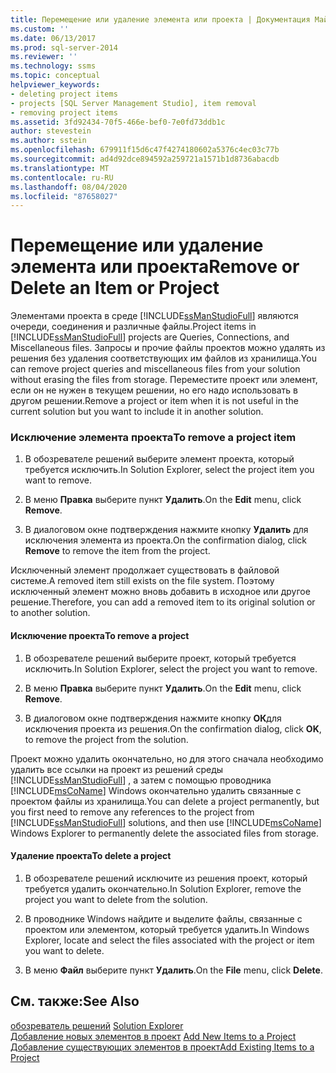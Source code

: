 ```yaml
---
title: Перемещение или удаление элемента или проекта | Документация Майкрософт
ms.custom: ''
ms.date: 06/13/2017
ms.prod: sql-server-2014
ms.reviewer: ''
ms.technology: ssms
ms.topic: conceptual
helpviewer_keywords:
- deleting project items
- projects [SQL Server Management Studio], item removal
- removing project items
ms.assetid: 3fd92434-70f5-466e-bef0-7e0fd73ddb1c
author: stevestein
ms.author: sstein
ms.openlocfilehash: 679911f15d6c47f4274180602a5376c4ec03c77b
ms.sourcegitcommit: ad4d92dce894592a259721a1571b1d8736abacdb
ms.translationtype: MT
ms.contentlocale: ru-RU
ms.lasthandoff: 08/04/2020
ms.locfileid: "87658027"
---
```

# <a name="remove-or-delete-an-item-or-project"></a><span data-ttu-id="db720-102">Перемещение или удаление элемента или проекта</span><span class="sxs-lookup"><span data-stu-id="db720-102">Remove or Delete an Item or Project</span></span>
  <span data-ttu-id="db720-103">Элементами проекта в среде [!INCLUDE[ssManStudioFull](../../includes/ssmanstudiofull-md.md)] являются очереди, соединения и различные файлы.</span><span class="sxs-lookup"><span data-stu-id="db720-103">Project items in [!INCLUDE[ssManStudioFull](../../includes/ssmanstudiofull-md.md)] projects are Queries, Connections, and Miscellaneous files.</span></span> <span data-ttu-id="db720-104">Запросы и прочие файлы проектов можно удалять из решения без удаления соответствующих им файлов из хранилища.</span><span class="sxs-lookup"><span data-stu-id="db720-104">You can remove project queries and miscellaneous files from your solution without erasing the files from storage.</span></span> <span data-ttu-id="db720-105">Переместите проект или элемент, если он не нужен в текущем решении, но его надо использовать в другом решении.</span><span class="sxs-lookup"><span data-stu-id="db720-105">Remove a project or item when it is not useful in the current solution but you want to include it in another solution.</span></span>  
  
### <a name="to-remove-a-project-item"></a><span data-ttu-id="db720-106">Исключение элемента проекта</span><span class="sxs-lookup"><span data-stu-id="db720-106">To remove a project item</span></span>  
  
1.  <span data-ttu-id="db720-107">В обозревателе решений выберите элемент проекта, который требуется исключить.</span><span class="sxs-lookup"><span data-stu-id="db720-107">In Solution Explorer, select the project item you want to remove.</span></span>  
  
2.  <span data-ttu-id="db720-108">В меню **Правка** выберите пункт **Удалить**.</span><span class="sxs-lookup"><span data-stu-id="db720-108">On the **Edit** menu, click **Remove**.</span></span>  
  
3.  <span data-ttu-id="db720-109">В диалоговом окне подтверждения нажмите кнопку **Удалить** для исключения элемента из проекта.</span><span class="sxs-lookup"><span data-stu-id="db720-109">On the confirmation dialog, click **Remove** to remove the item from the project.</span></span>  
  
 <span data-ttu-id="db720-110">Исключенный элемент продолжает существовать в файловой системе.</span><span class="sxs-lookup"><span data-stu-id="db720-110">A removed item still exists on the file system.</span></span> <span data-ttu-id="db720-111">Поэтому исключенный элемент можно вновь добавить в исходное или другое решение.</span><span class="sxs-lookup"><span data-stu-id="db720-111">Therefore, you can add a removed item to its original solution or to another solution.</span></span>  
  
#### <a name="to-remove-a-project"></a><span data-ttu-id="db720-112">Исключение проекта</span><span class="sxs-lookup"><span data-stu-id="db720-112">To remove a project</span></span>  
  
1.  <span data-ttu-id="db720-113">В обозревателе решений выберите проект, который требуется исключить.</span><span class="sxs-lookup"><span data-stu-id="db720-113">In Solution Explorer, select the project you want to remove.</span></span>  
  
2.  <span data-ttu-id="db720-114">В меню **Правка** выберите пункт **Удалить**.</span><span class="sxs-lookup"><span data-stu-id="db720-114">On the **Edit** menu, click **Remove**.</span></span>  
  
3.  <span data-ttu-id="db720-115">В диалоговом окне подтверждения нажмите кнопку **ОК**для исключения проекта из решения.</span><span class="sxs-lookup"><span data-stu-id="db720-115">On the confirmation dialog, click **OK**, to remove the project from the solution.</span></span>  
  
 <span data-ttu-id="db720-116">Проект можно удалить окончательно, но для этого сначала необходимо удалить все ссылки на проект из решений среды [!INCLUDE[ssManStudioFull](../../includes/ssmanstudiofull-md.md)] , а затем с помощью проводника [!INCLUDE[msCoName](../../includes/msconame-md.md)] Windows окончательно удалить связанные с проектом файлы из хранилища.</span><span class="sxs-lookup"><span data-stu-id="db720-116">You can delete a project permanently, but you first need to remove any references to the project from [!INCLUDE[ssManStudioFull](../../includes/ssmanstudiofull-md.md)] solutions, and then use [!INCLUDE[msCoName](../../includes/msconame-md.md)] Windows Explorer to permanently delete the associated files from storage.</span></span>  
  
#### <a name="to-delete-a-project"></a><span data-ttu-id="db720-117">Удаление проекта</span><span class="sxs-lookup"><span data-stu-id="db720-117">To delete a project</span></span>  
  
1.  <span data-ttu-id="db720-118">В обозревателе решений исключите из решения проект, который требуется удалить окончательно.</span><span class="sxs-lookup"><span data-stu-id="db720-118">In Solution Explorer, remove the project you want to delete from the solution.</span></span>  
  
2.  <span data-ttu-id="db720-119">В проводнике Windows найдите и выделите файлы, связанные с проектом или элементом, который требуется удалить.</span><span class="sxs-lookup"><span data-stu-id="db720-119">In Windows Explorer, locate and select the files associated with the project or item you want to delete.</span></span>  
  
3.  <span data-ttu-id="db720-120">В меню **Файл** выберите пункт **Удалить**.</span><span class="sxs-lookup"><span data-stu-id="db720-120">On the **File** menu, click **Delete**.</span></span>  
  
## <a name="see-also"></a><span data-ttu-id="db720-121">См. также:</span><span class="sxs-lookup"><span data-stu-id="db720-121">See Also</span></span>  
 <span data-ttu-id="db720-122">[обозреватель решений](solution-explorer.md) </span><span class="sxs-lookup"><span data-stu-id="db720-122">[Solution Explorer](solution-explorer.md) </span></span>  
 <span data-ttu-id="db720-123">[Добавление новых элементов в проект](add-new-items-to-a-project.md) </span><span class="sxs-lookup"><span data-stu-id="db720-123">[Add New Items to a Project](add-new-items-to-a-project.md) </span></span>  
 [<span data-ttu-id="db720-124">Добавление существующих элементов в проект</span><span class="sxs-lookup"><span data-stu-id="db720-124">Add Existing Items to a Project</span></span>](add-existing-items-to-a-project.md)  
  
  
